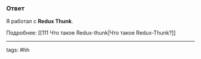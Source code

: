 ### Ответ

Я работал с **Redux Thunk**. 

Подробнее: [[111 Что такое Redux-thunk|Что такое Redux-Thunk?]]

___
tags: #hh